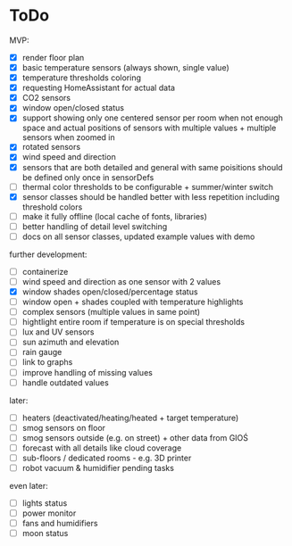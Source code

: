 # ToDo

MVP:

- [x] render floor plan
- [x] basic temperature sensors (always shown, single value)
- [x] temperature thresholds coloring
- [x] requesting HomeAssistant for actual data
- [x] CO2 sensors
- [x] window open/closed status 
- [x] support showing only one centered sensor per room when not enough space and actual positions of sensors with multiple values + multiple sensors when zoomed in
- [x] rotated sensors
- [x] wind speed and direction
- [x] sensors that are both detailed and general with same poisitions should be defined only once in sensorDefs
- [ ] thermal color thresholds to be configurable + summer/winter switch
- [x] sensor classes should be handled better with less repetition including threshold colors
- [ ] make it fully offline (local cache of fonts, libraries)
- [ ] better handling of detail level switching
- [ ] docs on all sensor classes, updated example values with demo

further development:

- [ ] containerize
- [ ] wind speed and direction as one sensor with 2 values
- [x] window shades open/closed/percentage status
- [ ] window open + shades coupled with temperature highlights
- [ ] complex sensors (multiple values in same point)
- [ ] hightlight entire room if temperature is on special thresholds
- [ ] lux and UV sensors
- [ ] sun azimuth and elevation
- [ ] rain gauge
- [ ] link to graphs
- [ ] improve handling of missing values
- [ ] handle outdated values

later:

- [ ] heaters (deactivated/heating/heated + target temperature)
- [ ] smog sensors on floor
- [ ] smog sensors outside (e.g. on street) + other data from GIOŚ
- [ ] forecast with all details like cloud coverage
- [ ] sub-floors / dedicated rooms - e.g. 3D printer
- [ ] robot vacuum & humidifier pending tasks

even later:

- [ ] lights status
- [ ] power monitor
- [ ] fans and humidifiers
- [ ] moon status
